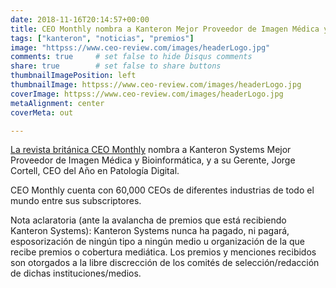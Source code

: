 ```yaml
---
date: 2018-11-16T20:14:57+00:00
title: CEO Monthly nombra a Kanteron Mejor Proveedor de Imagen Médica y Bioinformática, y a Jorge Cortell CEO del año en Patología Digital
tags: ["kanteron", "noticias", "premios"]
image: "httpss://www.ceo-review.com/images/headerLogo.jpg"
comments: true     # set false to hide Disqus comments
share: true        # set false to share buttons
thumbnailImagePosition: left
thumbnailImage: httpss://www.ceo-review.com/images/headerLogo.jpg
coverImage: httpss://www.ceo-review.com/images/headerLogo.jpg
metaAlignment: center
coverMeta: out

---
```

[La revista británica CEO Monthly](httpss://www.ceo-review.com/2018-kanteron-systems-jorge-cortell) nombra a Kanteron Systems Mejor Proveedor de Imagen Médica y Bioinformática, y a su Gerente, Jorge Cortell, CEO del Año en Patología Digital.

<!--more-->

CEO Monthly cuenta con 60,000 CEOs de diferentes industrias de todo el mundo entre sus subscriptores.

Nota aclaratoria (ante la avalancha de premios que está recibiendo Kanteron Systems): Kanteron Systems nunca ha pagado, ni pagará, esposorización de ningún tipo a ningún medio u organización de la que recibe premios o cobertura mediática. Los premios y menciones recibidos son otorgados a la libre discrección de los comités de selección/redacción de dichas instituciones/medios.
